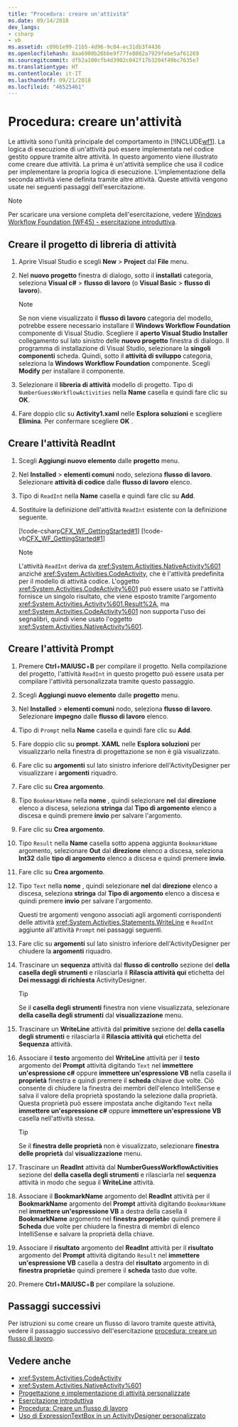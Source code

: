 ```yaml
---
title: "Procedura: creare un'attività"
ms.date: 09/14/2018
dev_langs:
- csharp
- vb
ms.assetid: c09b1e99-21b5-4d96-9c04-ec31db3f4436
ms.openlocfilehash: 8aa6900b26bbe9f77fe0802a7929febe5af61269
ms.sourcegitcommit: dfb2a100cfb4d3902c042f17b3204f49bc7635e7
ms.translationtype: HT
ms.contentlocale: it-IT
ms.lasthandoff: 09/21/2018
ms.locfileid: "46525461"
---
```

# <a name="how-to-create-an-activity"></a>Procedura: creare un'attività

Le attività sono l'unità principale del comportamento in [!INCLUDE[wf1](../../../includes/wf1-md.md)]. La logica di esecuzione di un'attività può essere implementata nel codice gestito oppure tramite altre attività. In questo argomento viene illustrato come creare due attività. La prima è un'attività semplice che usa il codice per implementare la propria logica di esecuzione. L'implementazione della seconda attività viene definita tramite altre attività. Queste attività vengono usate nei seguenti passaggi dell'esercitazione.

> [!NOTE]
> Per scaricare una versione completa dell'esercitazione, vedere [Windows Workflow Foundation (WF45) - esercitazione introduttiva](https://go.microsoft.com/fwlink/?LinkID=248976).

## <a name="create-the-activity-library-project"></a>Creare il progetto di libreria di attività

1.  Aprire Visual Studio e scegli **New** > **Project** dal **File** menu.

2.  Nel **nuovo progetto** finestra di dialogo, sotto il **installati** categoria, seleziona **Visual c#** > **flusso di lavoro** (o **Visual Basic** > **flusso di lavoro**).

    > [!NOTE]
    > Se non viene visualizzato il **flusso di lavoro** categoria del modello, potrebbe essere necessario installare il **Windows Workflow Foundation** componente di Visual Studio. Scegliere il **aperto Visual Studio Installer** collegamento sul lato sinistro delle **nuovo progetto** finestra di dialogo. Il programma di installazione di Visual Studio, selezionare la **singoli componenti** scheda. Quindi, sotto il **attività di sviluppo** categoria, seleziona la **Windows Workflow Foundation** componente. Scegli **Modify** per installare il componente.

3. Selezionare il **libreria di attività** modello di progetto. Tipo di `NumberGuessWorkflowActivities` nella **Name** casella e quindi fare clic su **OK**.

4.  Fare doppio clic su **Activity1.xaml** nelle **Esplora soluzioni** e scegliere **Elimina**. Per confermare scegliere **OK** .

## <a name="create-the-readint-activity"></a>Creare l'attività ReadInt

1.  Scegli **Aggiungi nuovo elemento** dalle **progetto** menu.

2.  Nel **Installed** > **elementi comuni** nodo, seleziona **flusso di lavoro**. Selezionare **attività di codice** dalle **flusso di lavoro** elenco.

3.  Tipo di `ReadInt` nella **Name** casella e quindi fare clic su **Add**.

4.  Sostituire la definizione dell'attività `ReadInt` esistente con la definizione seguente.

     [!code-csharp[CFX_WF_GettingStarted#1](../../../samples/snippets/csharp/VS_Snippets_CFX/cfx_wf_gettingstarted/cs/readint.cs#1)]
     [!code-vb[CFX_WF_GettingStarted#1](../../../samples/snippets/visualbasic/VS_Snippets_CFX/cfx_wf_gettingstarted/vb/readint.vb#1)]

    > [!NOTE]
    > L'attività `ReadInt` deriva da <xref:System.Activities.NativeActivity%601> anziché <xref:System.Activities.CodeActivity>, che è l'attività predefinita per il modello di attività codice. L'oggetto <xref:System.Activities.CodeActivity%601> può essere usato se l'attività fornisce un singolo risultato, che viene esposto tramite l'argomento <xref:System.Activities.Activity%601.Result%2A>, ma <xref:System.Activities.CodeActivity%601> non supporta l'uso dei segnalibri, quindi viene usato l'oggetto <xref:System.Activities.NativeActivity%601>.

## <a name="create-the-prompt-activity"></a>Creare l'attività Prompt

1.  Premere **Ctrl**+**MAIUSC**+**B** per compilare il progetto. Nella compilazione del progetto, l'attività `ReadInt` in questo progetto può essere usata per compilare l'attività personalizzata tramite questo passaggio.

2.  Scegli **Aggiungi nuovo elemento** dalle **progetto** menu.

3.  Nel **Installed** > **elementi comuni** nodo, seleziona **flusso di lavoro**. Selezionare **impegno** dalle **flusso di lavoro** elenco.

4.  Tipo di `Prompt` nella **Name** casella e quindi fare clic su **Add**.

5.  Fare doppio clic su **prompt. XAML** nelle **Esplora soluzioni** per visualizzarlo nella finestra di progettazione se non è già visualizzato.

6.  Fare clic su **argomenti** sul lato sinistro inferiore dell'ActivityDesigner per visualizzare i **argomenti** riquadro.

7.  Fare clic su **Crea argomento**.

8.  Tipo `BookmarkName` nella **nome** , quindi selezionare **nel** dal **direzione** elenco a discesa, seleziona **stringa** dal **Tipo di argomento** elenco a discesa e quindi premere **invio** per salvare l'argomento.

9. Fare clic su **Crea argomento**.

10. Tipo `Result` nella **Name** casella sotto appena aggiunta `BookmarkName` argomento, selezionare **Out** dal **direzione** elenco a discesa, seleziona **Int32** dalle **tipo di argomento** elenco a discesa e quindi premere **invio**.

11. Fare clic su **Crea argomento**.

12. Tipo `Text` nella **nome** , quindi selezionare **nel** dal **direzione** elenco a discesa, seleziona **stringa** dal **Tipo di argomento** elenco a discesa e quindi premere **invio** per salvare l'argomento.

     Questi tre argomenti vengono associati agli argomenti corrispondenti delle attività <xref:System.Activities.Statements.WriteLine> e `ReadInt` aggiunte all'attività `Prompt` nei passaggi seguenti.

13. Fare clic su **argomenti** sul lato sinistro inferiore dell'ActivityDesigner per chiudere la **argomenti** riquadro.

14. Trascinare un **sequenza** attività dal **flusso di controllo** sezione del **della casella degli strumenti** e rilasciarla il **Rilascia attività qui** etichetta del **Dei messaggi di richiesta** ActivityDesigner.

    > [!TIP]
    > Se il **casella degli strumenti** finestra non viene visualizzata, selezionare **della casella degli strumenti** dal **visualizzazione** menu.

15. Trascinare un **WriteLine** attività dal **primitive** sezione del **della casella degli strumenti** e rilasciarla il **Rilascia attività qui** etichetta del **Sequenza** attività.

16. Associare il **testo** argomento del **WriteLine** attività per il **testo** argomento del **Prompt** attività digitando `Text` nel **immettere un'espressione c#** oppure **immettere un'espressione VB** nella casella il **proprietà** finestra e quindi premere il **scheda** chiave due volte. Ciò consente di chiudere la finestra dei membri dell'elenco IntelliSense e salva il valore della proprietà spostando la selezione dalla proprietà. Questa proprietà può essere impostata anche digitando `Text` nella **immettere un'espressione c#** oppure **immettere un'espressione VB** casella nell'attività stessa.

    > [!TIP]
    > Se il **finestra delle proprietà** non è visualizzato, selezionare **finestra delle proprietà** dal **visualizzazione** menu.

17. Trascinare un **ReadInt** attività dal **NumberGuessWorkflowActivities** sezione del **della casella degli strumenti** e rilasciarla nel **sequenza** attività in modo che segua il **WriteLine** attività.

18. Associare il **BookmarkName** argomento del **ReadInt** attività per il **BookmarkName** argomento del **Prompt** attività digitando `BookmarkName` nel **immettere un'espressione VB** a destra della casella il **BookmarkName** argomento nel **finestra proprietà**e quindi premere il **Scheda** due volte per chiudere la finestra di membri di elenco IntelliSense e salvare la proprietà della chiave.

19. Associare il **risultato** argomento del **ReadInt** attività per il **risultato** argomento del **Prompt** attività digitando `Result` nel **immettere un'espressione VB** casella a destra del **risultato** argomento in di **finestra proprietà**e quindi premere il **scheda** tasto due volte.

20. Premere **Ctrl**+**MAIUSC**+**B** per compilare la soluzione.

## <a name="next-steps"></a>Passaggi successivi

Per istruzioni su come creare un flusso di lavoro tramite queste attività, vedere il passaggio successivo dell'esercitazione [procedura: creare un flusso di lavoro](../../../docs/framework/windows-workflow-foundation/how-to-create-a-workflow.md).

## <a name="see-also"></a>Vedere anche

- <xref:System.Activities.CodeActivity>
- <xref:System.Activities.NativeActivity%601>
- [Progettazione e implementazione di attività personalizzate](../../../docs/framework/windows-workflow-foundation/designing-and-implementing-custom-activities.md)
- [Esercitazione introduttiva](../../../docs/framework/windows-workflow-foundation/getting-started-tutorial.md)
- [Procedura: Creare un flusso di lavoro](../../../docs/framework/windows-workflow-foundation/how-to-create-a-workflow.md)
- [Uso di ExpressionTextBox in un ActivityDesigner personalizzato](../../../docs/framework/windows-workflow-foundation/samples/using-the-expressiontextbox-in-a-custom-activity-designer.md)